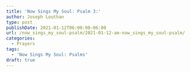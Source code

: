 ```yaml
---
title: 'Now Sings My Soul: Psalm 3:'
author: Joseph Louthan
type: post
publishDate: 2021-01-12T06:00:00-06:00
url: /now_sings_my_soul-psalm/2021-01-12-am-now_sings_my_soul-psalm/
categories:
  - Prayers
tags:
  - 'Now Sings My Soul: Psalms'
draft: true
---
```

<pre>
<div style="font-variant: small-caps;">

</div>

</pre>
